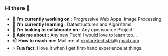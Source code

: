 ### Hi there 👋

- 🔭 <b>I’m currently working on : </b> Progressive Web Apps, Image Processing.
- 🌱 <b>I’m currently learning :</b> Datastructures and Algorithms
- 👯 <b>I’m looking to collaborate on :</b> Any opensource Project!
- 💬 <b>Ask me about :</b> Any new Tech! I would love to learn too...
- 📫 <b>How to reach me:</b> Mail me at exploretechsbk@gmail.com
- ⚡ <b>Fun fact:</b> I love it when I get first-hand experience at things.
